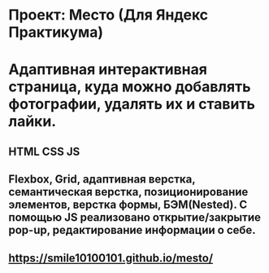 # Проект: Место (Для Яндекс Практикума)

# Адаптивная интерактивная страница, куда можно добавлять фотографии, удалять их и ставить лайки.

## HTML CSS JS

## Flexbox, Grid, адаптивная верстка, семантическая верстка, позиционирование элементов, верстка формы, БЭМ(Nested). С помощью JS реализовано открытие/закрытие pop-up, редактирование информации о себе.

##  https://smile10100101.github.io/mesto/